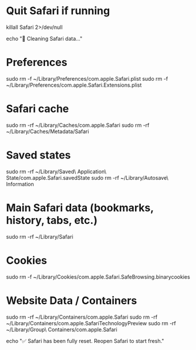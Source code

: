 # Quit Safari if running
killall Safari 2>/dev/null

echo "🧹 Cleaning Safari data..."

# Preferences
sudo rm -f ~/Library/Preferences/com.apple.Safari.plist
sudo rm -f ~/Library/Preferences/com.apple.Safari.Extensions.plist

# Safari cache
sudo rm -rf ~/Library/Caches/com.apple.Safari
sudo rm -rf ~/Library/Caches/Metadata/Safari

# Saved states
sudo rm -rf ~/Library/Saved\ Application\ State/com.apple.Safari.savedState
sudo rm -rf ~/Library/Autosave\ Information

# Main Safari data (bookmarks, history, tabs, etc.)
sudo rm -rf ~/Library/Safari

# Cookies
sudo rm -f ~/Library/Cookies/com.apple.Safari.SafeBrowsing.binarycookies

# Website Data / Containers
sudo rm -rf ~/Library/Containers/com.apple.Safari
sudo rm -rf ~/Library/Containers/com.apple.SafariTechnologyPreview
sudo rm -rf ~/Library/Group\ Containers/com.apple.Safari

echo "✅ Safari has been fully reset. Reopen Safari to start fresh."
